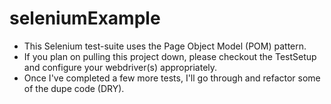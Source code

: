 # seleniumExample

 - This Selenium test-suite uses the Page Object Model (POM) pattern.
 - If you plan on pulling this project down, please checkout the TestSetup and configure your webdriver(s) appropriately. 
 - Once I've completed a few more tests, I'll go through and refactor some of the dupe code (DRY). 
